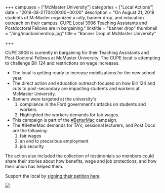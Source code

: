 +++
campuses = ["McMaster University"]
categories = ["Local Actions"]
date = "2019-08-21T04:00:00+00:00"
description = "On August 21, 2019 students of McMaster organized a rally, banner drop, and education outreach on their campus. CUPE Local 3906 Teaching Assistants and Postdoctoral Fellows are in bargaining."
linktitle = "banner drop"
thumbnail = "/img/macbannerdrop.jpg"
title = "Banner Drop at McMaster University"

+++

CUPE 3906 is currently in bargaining for their Teaching Assistants and Post-Doctoral Fellows at McMaster University. The CUPE local is attempting to challenge Bill 124 and restrictions on wage increases.

- The local is getting ready to increase mobilizations for the new school year.
- The direct action and education outreach focused on how Bill 124 and cuts to post-secondary are impacting students and workers at McMaster University.
- Banners were targeted at the university's
    1. compliance in the Ford government's attacks on students and workers.
    2. Highlighted the workers demands for fair wages.
- This campaign is part of the [#BetterMac](https://bettermac.ca/) campaign. 
- The #BetterMac demands for TA's, sessional lecturers, and Post Docs are the following:
    1. fair wages
    2. an end to precarious employment
    3. job security

The action also included the collection of testimonials so members could share their stories about how benefits, wage and job protections, and how their union has helped them.

Support the local by [signing their petition here](https://www.change.org/p/mcmaster-university-academic-workers-at-mcmaster-deserve-a-fair-deal?fbclid=IwAR2lWSk7p7gThl_beGZvdWbxgf9xDqIkPs4xoVQKRdx7DPNOpBUml_ybASA).

![](/img/bannerdrop-crew.jpg)
